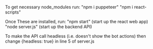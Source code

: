 To get necessary node_modules run:
  "npm i puppeteer"
  "npm i react-scripts"

Once These are installed, run:
  "npm start" (start up the react web app)
  "node server.js" (start up the backend API)

To make the API call headless (i.e. doesn't show the bot actions) then change {headless: true} in line 5 of server.js
